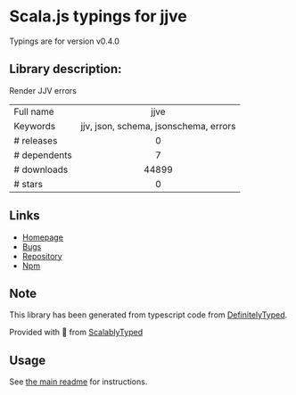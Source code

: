 
# Scala.js typings for jjve

Typings are for version v0.4.0

## Library description:
Render JJV errors

|                    |                 |
| ------------------ | :-------------: |
| Full name          | jjve |
| Keywords           | jjv, json, schema, jsonschema, errors |
| # releases         | 0 |
| # dependents       | 7 |
| # downloads        | 44899 |
| # stars            | 0 |

## Links
- [Homepage](https://github.com/silas/jjve)
- [Bugs](https://github.com/silas/jjve/issues)
- [Repository](https://github.com/silas/jjve)
- [Npm](https://www.npmjs.com/package/jjve)
    


## Note
This library has been generated from typescript code from [DefinitelyTyped](https://definitelytyped.org).

Provided with :purple_heart: from [ScalablyTyped](https://github.com/oyvindberg/ScalablyTyped)

## Usage
See [the main readme](../../readme.md) for instructions.


